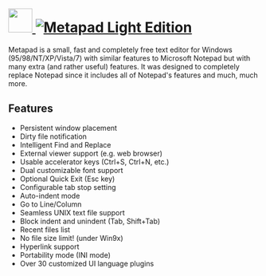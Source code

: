 # [<img src="https://cdn.jsdelivr.net/gh/AdmiringWorm/chocolatey-packages@a068ef3f5b5e6a659f3a38b06128d66fd56912e8/manual/metapad-light/icons/48x48.png" height="48" width="48" /> ![Metapad Light Edition](https://img.shields.io/chocolatey/v/metapad-light.svg?label=Metapad%20Light%20Edition&style=for-the-badge)](https://community.chocolatey.org/packages/metapad-light)

Metapad is a small, fast and completely free text editor for Windows (95/98/NT/XP/Vista/7) with similar features to Microsoft Notepad but with many extra (and rather useful) features. It was designed to completely replace Notepad since it includes all of Notepad's features and much, much more.

## Features

- Persistent window placement
- Dirty file notification
- Intelligent Find and Replace
- External viewer support (e.g. web browser)
- Usable accelerator keys (Ctrl+S, Ctrl+N, etc.)
- Dual customizable font support
- Optional Quick Exit (Esc key)
- Configurable tab stop setting
- Auto-indent mode
- Go to Line/Column
- Seamless UNIX text file support
- Block indent and unindent (Tab, Shift+Tab)
- Recent files list
- No file size limit! (under Win9x)
- Hyperlink support
- Portability mode (INI mode)
- Over 30 customized UI language plugins
